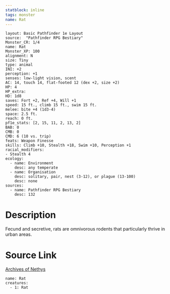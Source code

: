 ```yaml
---
statblock: inline
tags: monster
name: Rat
---
```

```statblock
layout: Basic Pathfinder 1e Layout
source:  "Pathfinder RPG Bestiary"
Monster_CR: 1/4
name: Rat
Monster_XP: 100
alignment: N
size: Tiny
type: animal
INI: +2
perception: +1
senses: low-light vision, scent
AC: 14, touch 14, flat-footed 12 (dex +2, size +2)
HP: 4
HP_extra: 
HD: 1d8
saves: Fort +2, Ref +4, Will +1
speed: 15 ft., climb 15 ft., swim 15 ft.
melee: bite +4 (1d3-4)
space: 2.5 ft.
reach: 0 ft.
pf1e_stats: [2, 15, 11, 2, 13, 2]
BAB: 0
CMB: 0
CMD: 6 (10 vs. trip)
feats: Weapon Finesse
skills: Climb +10, Stealth +18, Swim +10, Perception +1
racial_modifiers:
- Stealth 4
ecology:
  - name: Environment
    desc: any temperate
  - name: Organisation
    desc: solitary, pair, nest (3-12), or plague (13-100)
    desc: none
sources:
  - name: Pathfinder RPG Bestiary
    desc: 132
```
# Description
Fecund and secretive, rats are omnivorous rodents that particularly thrive in urban areas.
# Source Link
[Archives of Nethys](https://aonprd.com/MonsterDisplay.aspx?ItemName=Rat)
```encounter-table
name: Rat
creatures:
  - 1: Rat
```
